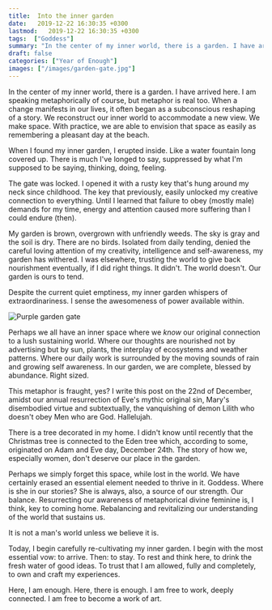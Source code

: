 ```yaml
---
title:  Into the inner garden
date:   2019-12-22 16:30:35 +0300
lastmod:   2019-12-22 16:30:35 +0300
tags:  ["Goddess"]
summary: "In the center of my inner world, there is a garden. I have arrived here. Just in time for the holidays."
draft: false
categories: ["Year of Enough"]
images: ["/images/garden-gate.jpg"]
---
```


In the center of my inner world, there is a garden. I have arrived here. I am speaking metaphorically of course, but metaphor is real too. When a change manifests in our lives, it often began as a subconscious reshaping of a story. We reconstruct our inner world to accommodate a new view. We make space. With practice, we are able to envision that space as easily as remembering a pleasant day at the beach.

When I found my inner garden, I erupted inside. Like a water fountain long covered up. There is much I've longed to say, suppressed by what I'm supposed to be saying, thinking, doing, feeling.

The gate was locked. I opened it with a rusty key that's hung around my neck since childhood. The key that previously, easily unlocked my creative connection to everything. Until I learned that failure to obey (mostly male) demands for my time, energy and attention caused more suffering than I could endure (then).

My garden is brown, overgrown with unfriendly weeds. The sky is gray and the soil is dry. There are no birds. Isolated from daily tending, denied the careful loving attention of my creativity, intelligence and self-awareness, my garden has withered. I was elsewhere, trusting the world to give back nourishment eventually, if I did right things. It didn't. The world doesn't. Our garden is ours to tend.

Despite the current quiet emptiness, my inner garden whispers of extraordinariness. I sense the awesomeness of power available within.

![Purple garden gate](/images/purple-gate.jpg)

Perhaps we all have an inner space where we *know* our original connection to a lush sustaining world. Where our thoughts are nourished not by advertising but by sun, plants, the interplay of ecosystems and weather patterns. Where our daily work is surrounded by the moving sounds of rain and growing self awareness. In our garden, we are complete, blessed by abundance. Right sized.

This metaphor is fraught, yes? I write this post on the 22nd of December, amidst our annual resurrection of Eve's mythic original sin, Mary's disembodied virtue and subtextually, the vanquishing of demon Lilith who doesn't obey Men who are God. Hallelujah.

There is a tree decorated in my home. I didn't know until recently that the Christmas tree is connected to the Eden tree which, according to some, originated on Adam and Eve day, December 24th. The story of how we, especially women, don't deserve our place in the garden.

Perhaps we simply forget this space, while lost in the world. We have certainly erased an essential element needed to thrive in it. Goddess. Where is she in our stories? She is always, also, a source of our strength. Our balance. Resurrecting our awareness of metaphorical divine feminine is, I think, key to coming home. Rebalancing and revitalizing our understanding of the world that sustains us.

It is not a man's world unless we believe it is.

Today, I begin carefully re-cultivating my inner garden. I begin with the most essential vow: to arrive. Then: to stay. To rest and think here, to drink the fresh water of good ideas. To trust that I am allowed, fully and completely, to own and craft my experiences.

Here, I am enough. Here, there is enough. I am free to work, deeply connected. I am free to become a work of art.
